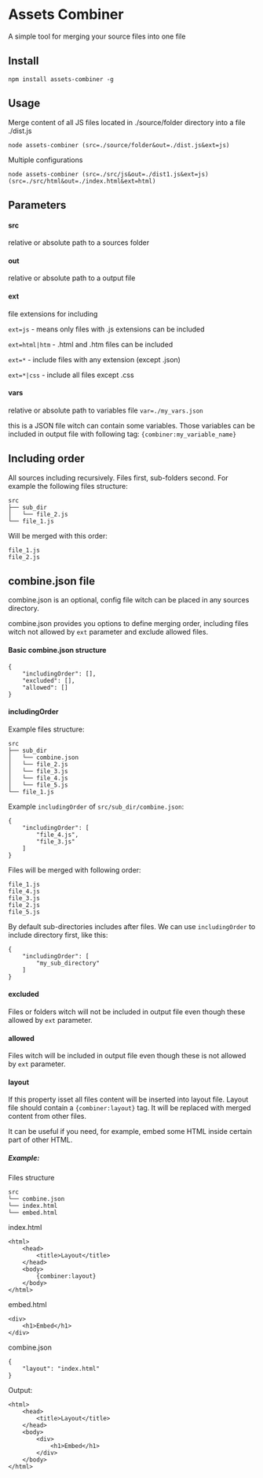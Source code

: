 Assets Combiner
===
A simple tool for merging your source files into one file

Install
---
    npm install assets-combiner -g

Usage
---
Merge content of all JS files located in ./source/folder directory into a file ./dist.js

    node assets-combiner (src=./source/folder&out=./dist.js&ext=js)
    
Multiple configurations

    node assets-combiner (src=./src/js&out=./dist1.js&ext=js) (src=./src/html&out=./index.html&ext=html)
    
Parameters
---
#### src
relative or absolute path to a sources folder

#### out
relative or absolute path to a output file

#### ext
file extensions for including

`ext=js` - means only files with .js extensions can be included

`ext=html|htm` - .html and .htm files can be included

`ext=*` - include files with any extension (except .json)

`ext=*|css` - include all files except .css

#### vars
relative or absolute path to variables file
`var=./my_vars.json`

this is a JSON file witch can contain some variables. Those variables can be included in output file with following tag: `{combiner:my_variable_name}`

Including order
---
All sources including recursively. Files first, sub-folders second. For example the following files structure:

    src
    ├── sub_dir
    │   └── file_2.js
    └── file_1.js
    
Will be merged with this order:

    file_1.js
    file_2.js

combine.json file
---
combine.json is an optional, config file witch can be placed in any sources directory.

combine.json provides you options to define merging order, including files witch not allowed by `ext` parameter and exclude allowed files.

#### Basic combine.json structure

    {
        "includingOrder": [],
        "excluded": [],
        "allowed": []
    }
    
#### includingOrder

Example files structure:

    src
    ├── sub_dir
    │   └── combine.json
    │   └── file_2.js
    │   └── file_3.js
    │   └── file_4.js
    │   └── file_5.js
    └── file_1.js
    
Example `includingOrder` of `src/sub_dir/combine.json`:

    {
        "includingOrder": [
            "file_4.js",
            "file_3.js"
        ]
    }
    
Files will be merged with following order:

    file_1.js
    file_4.js
    file_3.js
    file_2.js
    file_5.js
    
By default sub-directories includes after files. We can use `includingOrder` to include directory first, like this:

    {
        "includingOrder": [
            "my_sub_directory"
        ]
    }
    
#### excluded
Files or folders witch will not be included in output file even though these allowed by `ext` parameter.

#### allowed
Files witch will be included in output file even though these is not allowed by `ext` parameter.

#### layout
If this property isset all files content will be inserted into layout file. Layout file should contain a `{combiner:layout}` tag. It will be replaced with merged content from other files.

It can be useful if you need, for example, embed some HTML inside certain part of other HTML.

##### Example:

Files structure

    src
    └── combine.json
    └── index.html
    └── embed.html
    
index.html

    <html>
        <head>
            <title>Layout</title>
        </head>
        <body>
            {combiner:layout}
        </body>
    </html>
    
embed.html

    <div>
        <h1>Embed</h1>
    </div>
    
combine.json

    {
        "layout": "index.html"
    }
    
Output:

    <html>
        <head>
            <title>Layout</title>
        </head>
        <body>
            <div>
                <h1>Embed</h1>
            </div>
        </body>
    </html>